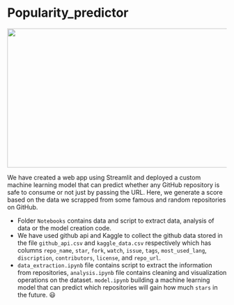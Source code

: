 # Popularity_predictor

<img src="https://user-images.githubusercontent.com/54947362/182036835-bda64a4a-e436-44d4-815e-9e014f6a4488.gif" width="600" height="319" />

We have created a web app using Streamlit and deployed a custom machine learning model that can predict whether any GitHub repository is safe to consume or not just by passing the URL. Here, we generate a score based on the data we scrapped from some famous and random repositories on GitHub.

-   Folder `Notebooks` contains data and script to extract data, analysis of data or the model creation code.
-   We have used github api and Kaggle to collect the github data stored in the file `github_api.csv` and `kaggle_data.csv` respectively which has columns `repo_name`, `star`, `fork`, `watch`, `issue`, `tags`, `most_used_lang`, `discription`, `contributors`, `license`, and `repo_url`.
-   `data_extraction.ipynb` file contains script to extract the information from repositories, `analysis.ipynb` file contains cleaning and visualization operations on the dataset. `model.ipynb` building a machine learning model that can predict which repositories will gain how much `stars` in the future. 😃
